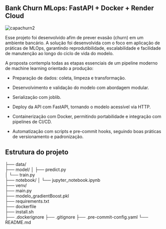 ## **Bank Churn MLops: FastAPI + Docker + Render Cloud**
![capachurn2](https://github.com/user-attachments/assets/64f585e9-246f-4147-8c13-59853454e316)

Esse projeto foi desenvolvido afim de prever evasão (churn) em um ambiente bancário. A solução foi desenvolvida com o foco em aplicação de práticas de MLOps, garantindo reprodutibilidade, escalabilidade e facilidade de manutenção ao longo do ciclo de vida do modelo.

A proposta contempla todas as etapas essenciais de um pipeline moderno de machine learning orientado a produção:

- Preparação de dados: coleta, limpeza e transformação.

- Desenvolvimento e validação do modelo com abordagem modular.

- Serialização com joblib. 

- Deploy da API com FastAPI, tornando o modelo acessível via HTTP.

- Containerização com Docker, permitindo portabilidade e integração com pipelines de CI/CD.

- Automatização com scripts e pre-commit hooks, seguindo boas práticas de versionamento e padronização.

## Estrutura do projeto 


├── data/                            
├── model/
│   ├── predict.py                    
│   └── train.py                     
├── notebook/
│   └── jupyter_notebook.ipynb       
├── venv/                            
├── main.py                          
├── modelo_gradientBoost.pkl        
├── requirements.txt                 
├── dockerfile                        
├── install.sh                        
├── .dockerignore
├── .gitignore
├── .pre-commit-config.yaml
└── README.md                        
